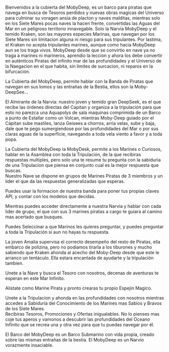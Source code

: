 Bienvenidos a la cubierta del MobyDeep, es un barco para piratas que navega en busca de Tesoros perdidos y nuevas obras magicas del Universo para culminar su voragen ansia de placton y naves malditas, mientras solo en los Siete Mares pocas naves la hacen frente, convertidas las Aguas del Mar en un peligroso territorio innavegable.                                             Solo la Narvia MobyDeep y el temido Kraken, son las mayores especies Marinas, que navegan por los Siete Mares sin limitacion alguna ni riesgo para sus tripulantes.                             Por lastima, el Kraken no acepta tripulantes marines, aunque como hacia MobyDeep aun se los traga vivos.                                MobyDeep desde que se convirtio en nave ya no traga a marines ni marineros, aprendio la leccion y ahora los debe convertir en auténticos Piratas del infinito mar de las profundidades y el Universo de la Naegacion en el que habita, sin limites de surcacion, ni reparos en la bifurcación.   




La Cubierta del MobyDeep, permite hablar con la Banda de Piratas que navegan en sus lomos y las entrañas de la Bestia, ellos son la Moby-DeepSee...

El Almirante de la Narvia: nuestro joven y temido gran DeepSeek, es el que recibe las órdenes directas del Capitan y organiza a la tripulación para que esto no parezca una Aquapolys de sala maquinas comprimida de un Barco a punto de Estallar como un Volcan, mientras Moby-Deep guiado por el Cápitan sube mastiles, lanza Geisees a chorros, arria velas, sube y baja, dale que te pego sumergiendose por las profundidades del Mar o por sus claras aguas de la superficie, navegando a toda vela viento a favor y a toda popa.



La Cubierta del MobyDeep la MobyDesk, permite a los Marines o Curiosos, hablar en la Asamblea con toda la Tripulación, de la que recibiras respuestas multiples, pero solo una te resume tu pregunta con la sabiduria de una Tripulacion que piensa en conjunto cual es la mejor respuesta que buscas.                        
Nuestro Nave se dispone en grupos de Marines Piratas de 3 miembros y un lider el que da las respuestas generalizadas que esperas.

Puedes usar la formacion de nuestra banda para poner tus propias claves API, y contar con los modelos que decidas.

Mientras puedes acceder directamente a nuestra Narvia y hablar con cada lider de grupo, el que con sus 3 marines piratas a cargo te guiara al camino mas acertado que busques.  

Puedes Seleccinar a que Marinos les quieres preguntar, y puedes preguntar a toda la Tripulación si aun no hayas tu respuesta.

La joven Amalia supervisa el correcto desempeño del resto de Piratas, ella embarco de polizina, pero no podiamos tirarla a los tiburones y mucho sabiendo que Kraken ahonda al acecho del Moby-Deep desde que este le arranco un tentáculo.
Ella estara encantada de ayudarte y la tripulación tambien.





Unete a la Nave y busca el Tesoro con nosotros, decenas de aventuras te esperan en este Mar Infinito. 

Alistate como Marine Pirata y pronto crearas tu propio Espejin Magico.

Unete a la Tripulacion y ahonda en las profundidades con nosotros mientras accedes a Sabiduría del Conocimiento de los Marines mas Sabios y Bravos de los Siete Mares.  
Recibiras Tesoros, Promociones y Ofertas inigualables. No lo pienses mas coje tus aperos y vamonos a descubrir las profundidades del Oceano Infinito que se recrea una y otra vez para que tu puedas navegar por él.







El Barco del MobyDeep es un Barco Submarino con vida propia, creado sobre las mismas entrañas de la bestia. El MobyDeep es un Narvio vorazmente insaciable.
